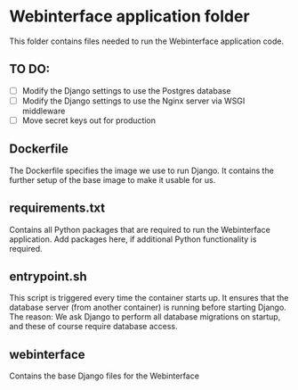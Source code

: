 # Webinterface application folder

This folder contains files needed to run the Webinterface application code.

## TO DO:
-[ ] Modify the Django settings to use the Postgres database
-[ ] Modify the Django settings to use the Nginx server via WSGI middleware
-[ ] Move secret keys out for production

## Dockerfile
The Dockerfile specifies the image we use to run Django. It contains the further setup of the base image to make it usable for us.

## requirements.txt
Contains all Python packages that are required to run the Webinterface application. Add packages here, if additional Python functionality is required.

## entrypoint.sh
This script is triggered every time the container starts up.
It ensures that the database server (from another container) is running before starting Django. 
The reason: We ask Django to perform all database migrations on startup, and these of course require database access.

## webinterface
Contains the base Django files for the Webinterface

